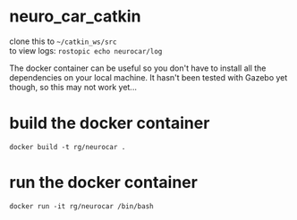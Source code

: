 # neuro_car_catkin

clone this to `~/catkin_ws/src`<br>
to view logs: `rostopic echo neurocar/log`

The docker container can be useful so you don't have to install all the dependencies on your local machine. It hasn't been tested with Gazebo yet though, so this may not work yet...

# build the docker container
`docker build -t rg/neurocar .`

# run the docker container
`docker run -it rg/neurocar /bin/bash`
